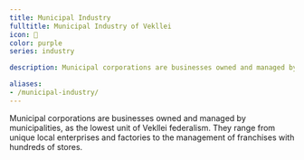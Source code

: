 ```yaml
---
title: Municipal Industry
fulltitle: Municipal Industry of Vekllei
icon: 🏬
color: purple
series: industry

description: Municipal corporations are businesses owned and managed by municipalities, but may be coordinated at a higher level. The are less centralised than bureaus.

aliases:
- /municipal-industry/
---
```

Municipal corporations are businesses owned and managed by municipalities, as the lowest unit of Vekllei federalism. They range from unique local enterprises and factories to the management of franchises with hundreds of stores.